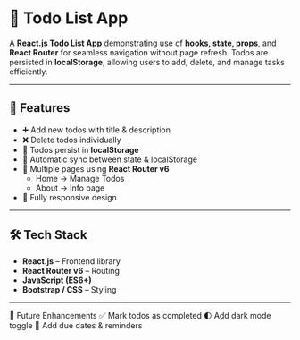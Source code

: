 # 📝 Todo List App

A **React.js Todo List App** demonstrating use of **hooks, state, props**, and **React Router** for seamless navigation without page refresh. Todos are persisted in **localStorage**, allowing users to add, delete, and manage tasks efficiently.

---

## 🚀 Features

- ➕ Add new todos with title & description
- ❌ Delete todos individually
- 💾 Todos persist in **localStorage**
- 🔄 Automatic sync between state & localStorage
- 📜 Multiple pages using **React Router v6**
  - Home → Manage Todos
  - About → Info page
- 📱 Fully responsive design

---

## 🛠️ Tech Stack

- **React.js** – Frontend library
- **React Router v6** – Routing
- **JavaScript (ES6+)**
- **Bootstrap / CSS** – Styling

---

🌟 Future Enhancements
✅ Mark todos as completed
🌓 Add dark mode toggle
🔔 Add due dates & reminders


